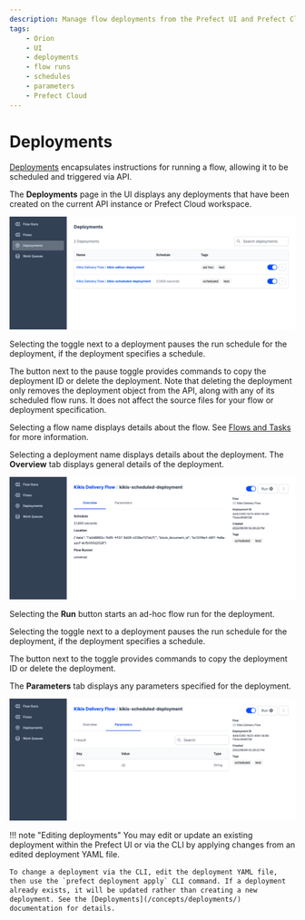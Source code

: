```yaml
---
description: Manage flow deployments from the Prefect UI and Prefect Cloud.
tags:
    - Orion
    - UI
    - deployments
    - flow runs
    - schedules
    - parameters
    - Prefect Cloud
---
```


# Deployments

[Deployments](/concepts/deployments/) encapsulates instructions for running a flow, allowing it to be scheduled and triggered via API. 

The **Deployments** page in the UI displays any deployments that have been created on the current API instance or Prefect Cloud workspace.

![Viewing deployments in the Prefect UI](../img/ui/orion-deployments.png)

Selecting the toggle next to a deployment pauses the run schedule for the deployment, if the deployment specifies a schedule. 

The button next to the pause toggle provides commands to copy the deployment ID or delete the deployment. Note that deleting the deployment only removes the deployment object from the API, along with any of its scheduled flow runs. It does not affect the source files for your flow or deployment specification.

Selecting a flow name displays details about the flow. See [Flows and Tasks](/ui/flows-and-tasks/) for more information.

Selecting a deployment name displays details about the deployment. The **Overview** tab displays general details of the deployment.

![Viewing details of a deployment in the Prefect UI](../img/ui/orion-deployment-details.png)

Selecting the **Run** button starts an ad-hoc flow run for the deployment.

Selecting the toggle next to a deployment pauses the run schedule for the deployment, if the deployment specifies a schedule. 

The button next to the toggle provides commands to copy the deployment ID or delete the deployment.

The **Parameters** tab displays any parameters specified for the deployment.

![Viewing parameters of a deployment in the Prefect UI](../img/ui/orion-deployment-params.png)

!!! note "Editing deployments"
    You may edit or update an existing deployment within the Prefect UI or via the CLI by applying changes from an edited deployment YAML file. 
    
    To change a deployment via the CLI, edit the deployment YAML file, then use the `prefect deployment apply` CLI command. If a deployment already exists, it will be updated rather than creating a new deployment. See the [Deployments](/concepts/deployments/) documentation for details.